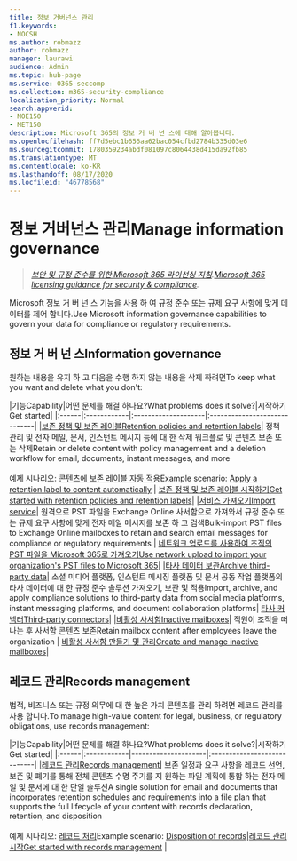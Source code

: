 ```yaml
---
title: 정보 거버넌스 관리
f1.keywords:
- NOCSH
ms.author: robmazz
author: robmazz
manager: laurawi
audience: Admin
ms.topic: hub-page
ms.service: O365-seccomp
ms.collection: m365-security-compliance
localization_priority: Normal
search.appverid:
- MOE150
- MET150
description: Microsoft 365의 정보 거 버 넌 스에 대해 알아봅니다.
ms.openlocfilehash: ff7d5ebc1b656aa62bac054cfbd2784b335d03e6
ms.sourcegitcommit: 1780359234abdf081097c8064438d415da92fb85
ms.translationtype: MT
ms.contentlocale: ko-KR
ms.lasthandoff: 08/17/2020
ms.locfileid: "46778568"
---
```

# <a name="manage-information-governance"></a><span data-ttu-id="fa5d9-103">정보 거버넌스 관리</span><span class="sxs-lookup"><span data-stu-id="fa5d9-103">Manage information governance</span></span>

><span data-ttu-id="fa5d9-104">*[보안 및 규정 준수를 위한 Microsoft 365 라이선싱 지침](https://aka.ms/ComplianceSD).*</span><span class="sxs-lookup"><span data-stu-id="fa5d9-104">*[Microsoft 365 licensing guidance for security & compliance](https://aka.ms/ComplianceSD).*</span></span>

<span data-ttu-id="fa5d9-105">Microsoft 정보 거 버 넌 스 기능을 사용 하 여 규정 준수 또는 규제 요구 사항에 맞게 데이터를 제어 합니다.</span><span class="sxs-lookup"><span data-stu-id="fa5d9-105">Use Microsoft information governance capabilities to govern your data for compliance or regulatory requirements.</span></span>

## <a name="information-governance"></a><span data-ttu-id="fa5d9-106">정보 거 버 넌 스</span><span class="sxs-lookup"><span data-stu-id="fa5d9-106">Information governance</span></span>

<span data-ttu-id="fa5d9-107">원하는 내용을 유지 하 고 다음을 수행 하지 않는 내용을 삭제 하려면</span><span class="sxs-lookup"><span data-stu-id="fa5d9-107">To keep what you want and delete what you don't:</span></span>
 
|<span data-ttu-id="fa5d9-108">기능</span><span class="sxs-lookup"><span data-stu-id="fa5d9-108">Capability</span></span>|<span data-ttu-id="fa5d9-109">어떤 문제를 해결 하나요?</span><span class="sxs-lookup"><span data-stu-id="fa5d9-109">What problems does it solve?</span></span>|<span data-ttu-id="fa5d9-110">시작하기</span><span class="sxs-lookup"><span data-stu-id="fa5d9-110">Get started</span></span>|
|:------|:------------|:--------------------|:-----------------------------|
|[<span data-ttu-id="fa5d9-111">보존 정책 및 보존 레이블</span><span class="sxs-lookup"><span data-stu-id="fa5d9-111">Retention policies and retention labels</span></span>](retention.md)| <span data-ttu-id="fa5d9-112">정책 관리 및 전자 메일, 문서, 인스턴트 메시지 등에 대 한 삭제 워크플로 및 콘텐츠 보존 또는 삭제</span><span class="sxs-lookup"><span data-stu-id="fa5d9-112">Retain or delete content with policy management and a deletion workflow for email, documents, instant messages, and more</span></span> <br /><br /><span data-ttu-id="fa5d9-113">예제 시나리오: [콘텐츠에 보존 레이블 자동 적용](apply-retention-labels-automatically.md)</span><span class="sxs-lookup"><span data-stu-id="fa5d9-113">Example scenario: [Apply a retention label to content automatically](apply-retention-labels-automatically.md)</span></span> | [<span data-ttu-id="fa5d9-114">보존 정책 및 보존 레이블 시작하기</span><span class="sxs-lookup"><span data-stu-id="fa5d9-114">Get started with retention policies and retention labels</span></span>](get-started-with-retention.md)|
|[<span data-ttu-id="fa5d9-115">서비스 가져오기</span><span class="sxs-lookup"><span data-stu-id="fa5d9-115">Import service</span></span>](importing-pst-files-to-office-365.md)| <span data-ttu-id="fa5d9-116">원격으로 PST 파일을 Exchange Online 사서함으로 가져와서 규정 준수 또는 규제 요구 사항에 맞게 전자 메일 메시지를 보존 하 고 검색</span><span class="sxs-lookup"><span data-stu-id="fa5d9-116">Bulk-import PST files to Exchange Online mailboxes to retain and search email messages for compliance or regulatory requirements</span></span> | [<span data-ttu-id="fa5d9-117">네트워크 업로드를 사용하여 조직의 PST 파일을 Microsoft 365로 가져오기</span><span class="sxs-lookup"><span data-stu-id="fa5d9-117">Use network upload to import your organization's PST files to Microsoft 365</span></span>](use-network-upload-to-import-pst-files.md)|
|[<span data-ttu-id="fa5d9-118">타사 데이터 보관</span><span class="sxs-lookup"><span data-stu-id="fa5d9-118">Archive third-party data</span></span>](archiving-third-party-data.md)| <span data-ttu-id="fa5d9-119">소셜 미디어 플랫폼, 인스턴트 메시징 플랫폼 및 문서 공동 작업 플랫폼의 타사 데이터에 대 한 규정 준수 솔루션 가져오기, 보관 및 적용</span><span class="sxs-lookup"><span data-stu-id="fa5d9-119">Import, archive, and apply compliance solutions to third-party data from social media platforms, instant messaging platforms, and document collaboration platforms</span></span>| [<span data-ttu-id="fa5d9-120">타사 커넥터</span><span class="sxs-lookup"><span data-stu-id="fa5d9-120">Third-party connectors</span></span>](archiving-third-party-data.md#third-party-data-connectors)|
|[<span data-ttu-id="fa5d9-121">비활성 사서함</span><span class="sxs-lookup"><span data-stu-id="fa5d9-121">Inactive mailboxes</span></span>](inactive-mailboxes-in-office-365.md)| <span data-ttu-id="fa5d9-122">직원이 조직을 떠나는 후 사서함 콘텐츠 보존</span><span class="sxs-lookup"><span data-stu-id="fa5d9-122">Retain mailbox content after employees leave the organization</span></span> | [<span data-ttu-id="fa5d9-123">비활성 사서함 만들기 및 관리</span><span class="sxs-lookup"><span data-stu-id="fa5d9-123">Create and manage inactive mailboxes</span></span>](create-and-manage-inactive-mailboxes.md)|

## <a name="records-management"></a><span data-ttu-id="fa5d9-124">레코드 관리</span><span class="sxs-lookup"><span data-stu-id="fa5d9-124">Records management</span></span>

<span data-ttu-id="fa5d9-125">법적, 비즈니스 또는 규정 의무에 대 한 높은 가치 콘텐츠를 관리 하려면 레코드 관리를 사용 합니다.</span><span class="sxs-lookup"><span data-stu-id="fa5d9-125">To manage high-value content for legal, business, or regulatory obligations, use records management:</span></span>

|<span data-ttu-id="fa5d9-126">기능</span><span class="sxs-lookup"><span data-stu-id="fa5d9-126">Capability</span></span>|<span data-ttu-id="fa5d9-127">어떤 문제를 해결 하나요?</span><span class="sxs-lookup"><span data-stu-id="fa5d9-127">What problems does it solve?</span></span>|<span data-ttu-id="fa5d9-128">시작하기</span><span class="sxs-lookup"><span data-stu-id="fa5d9-128">Get started</span></span>|
|:------|:------------|---------------------|:----------------------------|
|[<span data-ttu-id="fa5d9-129">레코드 관리</span><span class="sxs-lookup"><span data-stu-id="fa5d9-129">Records management</span></span>](records-management.md)| <span data-ttu-id="fa5d9-130">보존 일정과 요구 사항을 레코드 선언, 보존 및 폐기를 통해 전체 콘텐츠 수명 주기를 지 원하는 파일 계획에 통합 하는 전자 메일 및 문서에 대 한 단일 솔루션</span><span class="sxs-lookup"><span data-stu-id="fa5d9-130">A single solution for email and documents that incorporates retention schedules and requirements into a file plan that supports the full lifecycle of your content with records declaration, retention, and disposition</span></span> <br /><br /><span data-ttu-id="fa5d9-131">예제 시나리오: [레코드 처리](disposition.md#disposition-of-records)</span><span class="sxs-lookup"><span data-stu-id="fa5d9-131">Example scenario: [Disposition of records](disposition.md#disposition-of-records)</span></span>|[<span data-ttu-id="fa5d9-132">레코드 관리 시작</span><span class="sxs-lookup"><span data-stu-id="fa5d9-132">Get started with records management</span></span>](get-started-with-records-management.md) |

